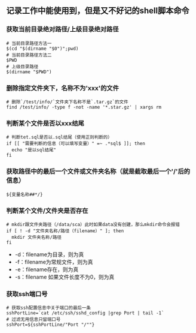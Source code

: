 ## 记录工作中能使用到，但是又不好记的shell脚本命令

### 获取当前目录绝对路径/上级目录绝对路径
```shell
# 当前目录路径方法一
$(cd "$(dirname "$0")";pwd)
# 当前目录路径方法二
$PWD
# 上级目录路径
$(dirname "$PWD")
```

### 删除指定文件夹下，名称不为'xxx'的文件
```shell
# 删除`/test/info/`文件夹下名称不是`.tar.gz`的文件
find /test/info/ -type f -not -name '*.star.gz' | xargs rm
```

### 判断某个文件是否以xxx结尾
```shell
# 判断tet.sql是否以.sql结尾（使用正则判断的）
if [[ "需要判断的信息（可以填写变量）" =~ .*sql$ ]]; then
  echo "是以sql结尾"
fi
```

### 获取路径中的最后一个文件或文件夹名称（就是截取最后一个'/'后的信息）
```shell
${变量名称##*/}
```

### 判断某个文件/文件夹是否存在
```shell
# mkdir跟文件夹路径（/data/sca）此时如果data没有创建，那么mkdir命令会报错
if [ ! -d "文件夹名称/路径（filename）" ]; then
  mkdir 文件夹名称/路径
fi
```
* -d：filename为目录，则为真
* -f：filename为常规文件，则为真
* -e：filename存在，则为真
* -s：filename 如果文件长度不为0，则为真

### 获取ssh端口号
```shell
# 获取ssh配置信息中关于端口的最后一条
sshPortLine=`cat /etc/ssh/sshd_config |grep Port | tail -1`
# 过滤无用信息只留端口号
sshPort=${sshPortLine/"Port "/""}
```